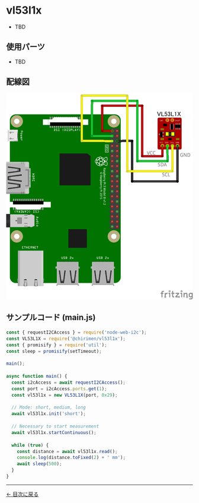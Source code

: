 # vl53l1x

- TBD

## 使用パーツ

- TBD

## 配線図

![配線図](./images/vl53l1x/schematic.png 'schematic')

## サンプルコード (main.js)

```javascript
const { requestI2CAccess } = require('node-web-i2c');
const VL53L1X = require('@chirimen/vl53l1x');
const { promisify } = require('util');
const sleep = promisify(setTimeout);

main();

async function main() {
  const i2cAccess = await requestI2CAccess();
  const port = i2cAccess.ports.get(1);
  const vl53l1x = new VL53L1X(port, 0x29);

  // Mode: short, medium, long
  await vl53l1x.init('short');

  // Necessary to start measurement
  await vl53l1x.startContinuous();

  while (true) {
    const distance = await vl53l1x.read();
    console.log(distance.toFixed(2) + ' mm');
    await sleep(500);
  }
}
```

---

[← 目次に戻る](./index.md)
